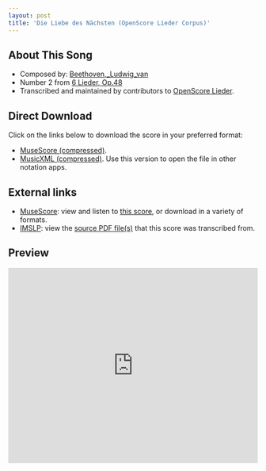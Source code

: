 ```yaml
---
layout: post
title: 'Die Liebe des Nächsten (OpenScore Lieder Corpus)'
---
```


## About This Song

- Composed by: [Beethoven,_Ludwig_van](https://fourscoreandmore.org/openscore/lieder/Beethoven,_Ludwig_van)
- Number 2 from [6 Lieder, Op.48](https://fourscoreandmore.org/openscore/lieder/Beethoven,_Ludwig_van/6_Lieder,_Op.48)
- Transcribed and maintained by contributors to [OpenScore Lieder].

[OpenScore Lieder]: https://musescore.com/openscore-lieder-corpus

## Direct Download

Click on the links below to download the score in your preferred format:
- [MuseScore (compressed)](https://github.com/openscore/lieder/blob/main/scores/Beethoven,_Ludwig_van/6_Lieder,_Op.48/2_Die_Liebe_des_Nächsten/lc4946378.mscz?raw=true).
- [MusicXML (compressed)](https://github.com/openscore/lieder/blob/main/scores/Beethoven,_Ludwig_van/6_Lieder,_Op.48/2_Die_Liebe_des_Nächsten/lc4946378.mxl?raw=true). Use this version to open the file in other notation apps.

## External links

- [MuseScore]: view and listen to [this score][MuseScore], or download in a variety of formats.
- [IMSLP]: view the [source PDF file(s)][IMSLP] that this score was transcribed from.

[MuseScore]: https://musescore.com/score/4946378
[IMSLP]: https://imslp.org/wiki/Special:ReverseLookup/26415

## Preview

<iframe width="100%" height="394" src="https://musescore.com/openscore-lieder-corpus/scores/4946378/embed" frameborder="0" allowfullscreen allow="autoplay; fullscreen"></iframe>
